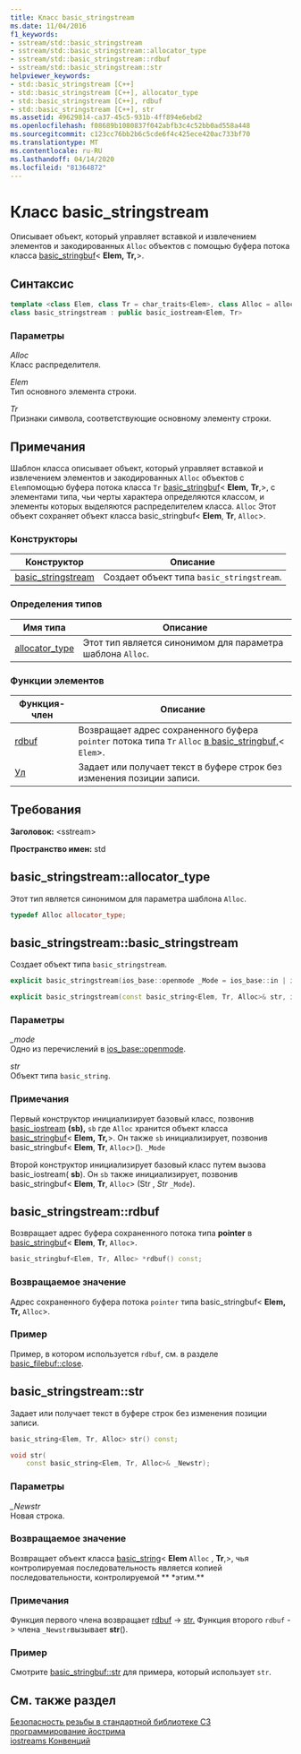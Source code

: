 ```yaml
---
title: Класс basic_stringstream
ms.date: 11/04/2016
f1_keywords:
- sstream/std::basic_stringstream
- sstream/std::basic_stringstream::allocator_type
- sstream/std::basic_stringstream::rdbuf
- sstream/std::basic_stringstream::str
helpviewer_keywords:
- std::basic_stringstream [C++]
- std::basic_stringstream [C++], allocator_type
- std::basic_stringstream [C++], rdbuf
- std::basic_stringstream [C++], str
ms.assetid: 49629814-ca37-45c5-931b-4ff894e6ebd2
ms.openlocfilehash: f08689b1080837f042abfb3c4c52bb0ad558a448
ms.sourcegitcommit: c123cc76bb2b6c5cde6f4c425ece420ac733bf70
ms.translationtype: MT
ms.contentlocale: ru-RU
ms.lasthandoff: 04/14/2020
ms.locfileid: "81364872"
---
```

# <a name="basic_stringstream-class"></a>Класс basic_stringstream

Описывает объект, который управляет вставкой и извлечением элементов и закодированных `Alloc` объектов с помощью буфера потока класса [basic_stringbuf](../standard-library/basic-stringbuf-class.md)< **Elem,** **Tr,**>.

## <a name="syntax"></a>Синтаксис

```cpp
template <class Elem, class Tr = char_traits<Elem>, class Alloc = allocator<Elem>>
class basic_stringstream : public basic_iostream<Elem, Tr>
```

### <a name="parameters"></a>Параметры

*Alloc*\
Класс распределителя.

*Elem*\
Тип основного элемента строки.

*Tr*\
Признаки символа, соответствующие основному элементу строки.

## <a name="remarks"></a>Примечания

Шаблон класса описывает объект, который управляет вставкой и извлечением элементов и закодированных `Alloc` объектов с `Elem`помощью буфера потока класса `Tr` [basic_stringbuf](../standard-library/basic-stringbuf-class.md)< **Elem,** **Tr**,>, с элементами типа, чьи черты характера определяются классом, и элементы которых выделяются распределителем класса. `Alloc` Этот объект сохраняет объект класса basic_stringbuf< **Elem**, **Tr**, `Alloc`>.

### <a name="constructors"></a>Конструкторы

|Конструктор|Описание|
|-|-|
|[basic_stringstream](#basic_stringstream)|Создает объект типа `basic_stringstream`.|

### <a name="typedefs"></a>Определения типов

|Имя типа|Описание|
|-|-|
|[allocator_type](#allocator_type)|Этот тип является синонимом для параметра шаблона `Alloc`.|

### <a name="member-functions"></a>Функции элементов

|Функция-член|Описание|
|-|-|
|[rdbuf](#rdbuf)|Возвращает адрес сохраненного буфера `pointer` потока типа `Tr` `Alloc` [в basic_stringbuf,](../standard-library/basic-stringbuf-class.md)< `Elem`>.|
|[Ул](#str)|Задает или получает текст в буфере строк без изменения позиции записи.|

## <a name="requirements"></a>Требования

**Заголовок:** \<sstream>

**Пространство имен:** std

## <a name="basic_stringstreamallocator_type"></a><a name="allocator_type"></a>basic_stringstream::allocator_type

Этот тип является синонимом для параметра шаблона `Alloc`.

```cpp
typedef Alloc allocator_type;
```

## <a name="basic_stringstreambasic_stringstream"></a><a name="basic_stringstream"></a>basic_stringstream::basic_stringstream

Создает объект типа `basic_stringstream`.

```cpp
explicit basic_stringstream(ios_base::openmode _Mode = ios_base::in | ios_base::out);

explicit basic_stringstream(const basic_string<Elem, Tr, Alloc>& str, ios_base::openmode _Mode = ios_base::in | ios_base::out);
```

### <a name="parameters"></a>Параметры

*_mode*\
Одно из перечислений в [ios_base::openmode](../standard-library/ios-base-class.md#openmode).

*str*\
Объект типа `basic_string`.

### <a name="remarks"></a>Примечания

Первый конструктор инициализирует базовый класс, позвонив [basic_iostream](../standard-library/basic-iostream-class.md) **(sb),** `sb` где `Alloc` хранится объект класса [basic_stringbuf](../standard-library/basic-stringbuf-class.md)< **Elem,** **Tr,**>. Он также `sb` инициализирует, позвонив basic_stringbuf< **Elem**, **Tr**, `Alloc`>(). `_Mode`

Второй конструктор инициализирует базовый класс путем вызова basic_iostream( **sb**). Он `sb` также инициализирует, позвонив basic_stringbuf< **Elem**, **Tr**, `Alloc`> (Str , *Str* `_Mode`).

## <a name="basic_stringstreamrdbuf"></a><a name="rdbuf"></a>basic_stringstream::rdbuf

Возвращает адрес буфера сохраненного потока типа **pointer** в [basic_stringbuf](../standard-library/basic-stringbuf-class.md)< **Elem**, **Tr**, `Alloc`>.

```cpp
basic_stringbuf<Elem, Tr, Alloc> *rdbuf() const;
```

### <a name="return-value"></a>Возвращаемое значение

Адрес сохраненного буфера потока `pointer` типа basic_stringbuf< **Elem,** **Tr,** `Alloc`>.

### <a name="example"></a>Пример

Пример, в котором используется `rdbuf`, см. в разделе [basic_filebuf::close](../standard-library/basic-filebuf-class.md#close).

## <a name="basic_stringstreamstr"></a><a name="str"></a>basic_stringstream::str

Задает или получает текст в буфере строк без изменения позиции записи.

```cpp
basic_string<Elem, Tr, Alloc> str() const;

void str(
    const basic_string<Elem, Tr, Alloc>& _Newstr);
```

### <a name="parameters"></a>Параметры

*_Newstr*\
Новая строка.

### <a name="return-value"></a>Возвращаемое значение

Возвращает объект класса [basic_string](../standard-library/basic-string-class.md)< **Elem** `Alloc` , **Tr**,>, чья контролируемая последовательность является копией последовательности, контролируемой ** \*этим.**

### <a name="remarks"></a>Примечания

Функция первого члена возвращает [rdbuf](#rdbuf) -> [str.](../standard-library/basic-stringbuf-class.md#str) Функция второго `rdbuf`  -> члена `_Newstr`вызывает **str**().

### <a name="example"></a>Пример

Смотрите [basic_stringbuf::str](../standard-library/basic-stringbuf-class.md#str) для примера, который использует `str`.

## <a name="see-also"></a>См. также раздел

[Безопасность резьбы в стандартной библиотеке СЗ](../standard-library/thread-safety-in-the-cpp-standard-library.md)\
[программирование йострима](../standard-library/iostream-programming.md)\
[iostreams Конвенций](../standard-library/iostreams-conventions.md)
